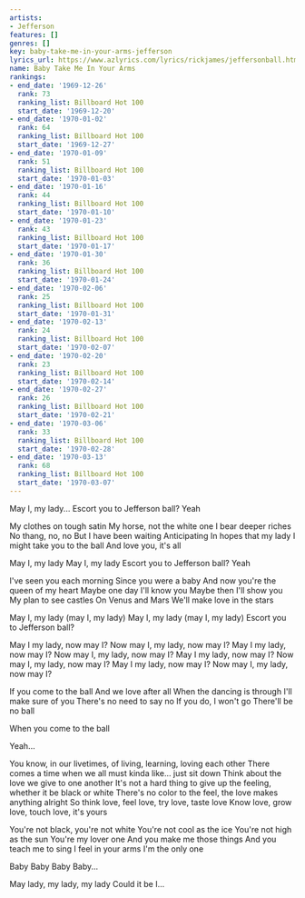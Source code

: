 ```yaml
---
artists:
- Jefferson
features: []
genres: []
key: baby-take-me-in-your-arms-jefferson
lyrics_url: https://www.azlyrics.com/lyrics/rickjames/jeffersonball.html
name: Baby Take Me In Your Arms
rankings:
- end_date: '1969-12-26'
  rank: 73
  ranking_list: Billboard Hot 100
  start_date: '1969-12-20'
- end_date: '1970-01-02'
  rank: 64
  ranking_list: Billboard Hot 100
  start_date: '1969-12-27'
- end_date: '1970-01-09'
  rank: 51
  ranking_list: Billboard Hot 100
  start_date: '1970-01-03'
- end_date: '1970-01-16'
  rank: 44
  ranking_list: Billboard Hot 100
  start_date: '1970-01-10'
- end_date: '1970-01-23'
  rank: 43
  ranking_list: Billboard Hot 100
  start_date: '1970-01-17'
- end_date: '1970-01-30'
  rank: 36
  ranking_list: Billboard Hot 100
  start_date: '1970-01-24'
- end_date: '1970-02-06'
  rank: 25
  ranking_list: Billboard Hot 100
  start_date: '1970-01-31'
- end_date: '1970-02-13'
  rank: 24
  ranking_list: Billboard Hot 100
  start_date: '1970-02-07'
- end_date: '1970-02-20'
  rank: 23
  ranking_list: Billboard Hot 100
  start_date: '1970-02-14'
- end_date: '1970-02-27'
  rank: 26
  ranking_list: Billboard Hot 100
  start_date: '1970-02-21'
- end_date: '1970-03-06'
  rank: 33
  ranking_list: Billboard Hot 100
  start_date: '1970-02-28'
- end_date: '1970-03-13'
  rank: 68
  ranking_list: Billboard Hot 100
  start_date: '1970-03-07'
---
```


May I, my lady...
Escort you to Jefferson ball?
Yeah

My clothes on tough satin
My horse, not the white one
I bear deeper riches
No thang, no, no
But I have been waiting
Anticipating
In hopes that my lady
I might take you to the ball
And love you, it's all

May I, my lady
May I, my lady
Escort you to Jefferson ball?
Yeah

I've seen you each morning
Since you were a baby
And now you're the queen of my heart
Maybe one day I'll know you
Maybe then I'll show you
My plan to see castles
On Venus and Mars
We'll make love in the stars

May I, my lady (may I, my lady)
May I, my lady (may I, my lady)
Escort you to Jefferson ball?

May I my lady, now may I?
Now may I, my lady, now may I?
May I my lady, now may I?
Now may I, my lady, now may I?
May I my lady, now may I?
Now may I, my lady, now may I?
May I my lady, now may I?
Now may I, my lady, now may I?

If you come to the ball
And we love after all
When the dancing is through
I'll make sure of you
There's no need to say no
If you do, I won't go
There'll be no ball

When you come to the ball

Yeah...

You know, in our livetimes, of living, learning, loving each other
There comes a time when we all must kinda like... just sit down
Think about the love we give to one another
It's not a hard thing to give up the feeling, whether it be black or white
There's no color to the feel, the love makes anything alright
So think love, feel love, try love, taste love
Know love, grow love, touch love, it's yours

You're not black, you're not white
You're not cool as the ice
You're not high as the sun
You're my lover one
And you make me those things
And you teach me to sing
I feel in your arms
I'm the only one

Baby
Baby
Baby
Baby...

May lady, my lady, my lady
Could it be I...



